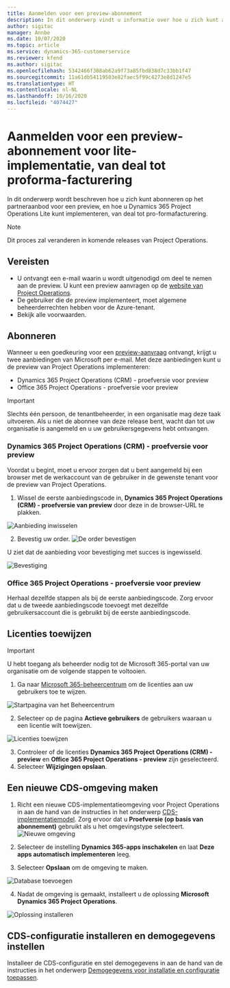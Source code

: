 ```yaml
---
title: Aanmelden voor een preview-abonnement
description: In dit onderwerp vindt u informatie over hoe u zich kunt abonneren op Project Operations Lite en hoe u dit kunt implementeren, van deal tot pro-formafacturering.
author: sigitac
manager: Annbe
ms.date: 10/07/2020
ms.topic: article
ms.service: dynamics-365-customerservice
ms.reviewer: kfend
ms.author: sigitac
ms.openlocfilehash: 5342466f308ab62a9f73a85fbd838d7c33bb1f47
ms.sourcegitcommit: 11a61db54119503e82faec5f99c4273e8d1247e5
ms.translationtype: HT
ms.contentlocale: nl-NL
ms.lasthandoff: 10/16/2020
ms.locfileid: "4074427"
---
```

# <a name="sign-up-for-a-preview-subscription-for-lite-deployment--deal-to-proforma-invoicing"></a>Aanmelden voor een preview-abonnement voor lite-implementatie, van deal tot proforma-facturering

In dit onderwerp wordt beschreven hoe u zich kunt abonneren op het partneraanbod voor een preview, en hoe u Dynamics 365 Project Operations Lite kunt implementeren, van deal tot pro-formafacturering.

> [!NOTE]
> Dit proces zal veranderen in komende releases van Project Operations.

## <a name="prerequisites"></a>Vereisten

- U ontvangt een e-mail waarin u wordt uitgenodigd om deel te nemen aan de preview. U kunt een preview aanvragen op de [website van Project Operations](https://dynamics.microsoft.com/en-us/project-operations/overview/).
- De gebruiker die de preview implementeert, moet algemene beheerderrechten hebben voor de Azure-tenant.
- Bekijk alle voorwaarden.

## <a name="subscribe"></a>Abonneren

Wanneer u een goedkeuring voor een [preview-aanvraag](https://forms.office.com/FormsPro/Pages/ResponsePage.aspx?id=v4j5cvGGr0GRqy180BHbR56j8lZs0FdAvwT75_WNFyxUMkRDV1NYQU5TNjE2VjhKOVBUNVg2R0s1NC4u) ontvangt, krijgt u twee aanbiedingen van Microsoft per e-mail. Met deze aanbiedingen kunt u de preview van Project Operations implementeren:

- Dynamics 365 Project Operations (CRM) - proefversie voor preview
- Office 365 Project Operations - proefversie voor preview

> [!IMPORTANT]
> Slechts één persoon, de tenantbeheerder, in een organisatie mag deze taak uitvoeren. Als u niet de abonnee van deze release bent, wacht dan tot uw organisatie is aangemeld en u uw gebruikersgegevens hebt ontvangen.

### <a name="dynamics-365-project-operations-crm---preview-trial"></a>Dynamics 365 Project Operations (CRM) - proefversie voor preview 

Voordat u begint, moet u ervoor zorgen dat u bent aangemeld bij een browser met de werkaccount van de gebruiker in de gewenste tenant voor de preview van Project Operations.

1. Wissel de eerste aanbiedingscode in, **Dynamics 365 Project Operations (CRM) - proefversie van preview** door deze in de browser-URL te plakken.

![Aanbieding inwisselen](./media/16RedeemFirstOfferNew.png)

2. Bevestig uw order.
![De order bevestigen](./media/17ConfirmOrderNew.png)

U ziet dat de aanbieding voor bevestiging met succes is ingewisseld.

![Bevestiging](./media/18OrderConfirmationNew.png)

### <a name="office-365-project-operations---preview-trial"></a>Office 365 Project Operations - proefversie voor preview

Herhaal dezelfde stappen als bij de eerste aanbiedingscode. Zorg ervoor dat u de tweede aanbiedingscode toevoegt met dezelfde gebruikersaccount die is gebruikt bij de eerste aanbiedingscode.

## <a name="assign-licenses"></a>Licenties toewijzen

> [!IMPORTANT]
> U hebt toegang als beheerder nodig tot de Microsoft 365-portal van uw organisatie om de volgende stappen te voltooien.


1. Ga naar [Microsoft 365-beheercentrum](https://portal.office.com/) om de licenties aan uw gebruikers toe te wijzen.

![Startpagina van het Beheercentrum](./media/14AdminPortal.png)

2. Selecteer op de pagina **Actieve gebruikers** de gebruikers waaraan u een licentie wilt toewijzen.

![Licenties toewijzen](./media/15AssignLicenses.png)

3. Controleer of de licenties **Dynamics 365 Project Operations (CRM) - preview** en **Office 365 Project Operations - preview** zijn geselecteerd. 
4. Selecteer **Wijzigingen opslaan**.

## <a name="create-a-new-cds-environment"></a>Een nieuwe CDS-omgeving maken

1. Richt een nieuwe CDS-implementatieomgeving voor Project Operations in aan de hand van de instructies in het onderwerp [CDS-implementatiemodel](lite-deployment.md). Zorg ervoor dat u **Proefversie (op basis van abonnement)** gebruikt als u het omgevingstype selecteert.
![Nieuwe omgeving](./media/19CreateEnvironment.png)

2. Selecteer de instelling **Dynamics 365-apps inschakelen** en laat **Deze apps automatisch implementeren** leeg.  
3. Selecteer **Opslaan** om de omgeving te maken.

![Database toevoegen](./media/20CreateEnvironment1.png)

4. Nadat de omgeving is gemaakt, installeert u de oplossing **Microsoft Dynamics 365 Project Operations**. 

![Oplossing installeren](./media/21InstallSolution.png)

## <a name="install-a-cds-configuration-and-setup-demo-data"></a>CDS-configuratie installeren en demogegevens instellen

Installeer de CDS-configuratie en stel demogegevens in aan de hand van de instructies in het onderwerp [Demogegevens voor installatie en configuratie toepassen](lite-apply-demo-setup-config-data.md).
